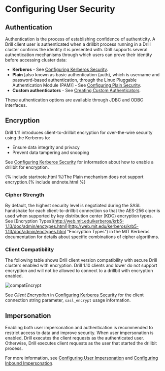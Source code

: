# Configuring User Security
## Authentication

Authentication is the process of establishing confidence of authenticity. A Drill client user is authenticated when a drillbit process running in a Drill cluster confirms the identity it is presented with.  Drill supports several authentication mechanisms through which users can prove their identity before accessing cluster data: 

* **Kerberos** - See [Configuring Kerberos Security]({{site.baseurl}}/docs/configuring-kerberos-security/).
* **Plain** [also known as basic authentication (auth), which is username and password-based authentication, through the Linux Pluggable Authentication Module (PAM)] - See [Configuring Plain Security]({{site.baseurl}}/docs/configuring-plain-security/).
* **Custom authenticators** - See [Creating Custom Authenticators]({{site.baseurl}}/docs/creating-custom-authenticators).

These authentication options are available through JDBC and ODBC interfaces.  

## Encryption

Drill 1.11 introduces client-to-drillbit encryption for over-the-wire security using the Kerberos to:

* Ensure data integrity and privacy 
* Prevent data tampering and snooping


See [Configuring Kerberos Security]({{site.baseurl}}/docs/configuring-kerberos-security/) for information about how to enable a drillbit for encryption.

{% include startnote.html %}The Plain mechanism does not support encryption.{% include endnote.html %} 
### Cipher Strength

By default, the highest security level is negotiated during the SASL handshake for each client-to-drillbit connection so that the AES-256 ciper is used when supported by key distribution center (KDC) encryption types. See [Encryption Types](http://web.mit.edu/kerberos/krb5-1.13/doc/admin/enctypes.html](http://web.mit.edu/kerberos/krb5-1.13/doc/admin/enctypes.html "Encryption Types") in the MIT Kerberos documentation for details about specific combinations of cipher algorithms. 

### Client Compatibility
The following table shows Drill client version compatibility with secure Drill clusters enabled with encryption. Drill 1.10 clients and lower do not support encryption and will not be allowed to connect to a drillbit with encryption enabled. 

![compatEncrypt]({{site.baseurl}}/docs/img/client-encrypt-compatibility.png)

See *Client Encryption* in [Configuring Kerberos Security]({{site.baseurl}}/docs/server-communication-paths/configuring-kerberos-security#client-encryption) for the client connection string parameter, `sasl_encrypt` usage information.

## Impersonation

Enabling both user impersonation and authentication is recommended to restrict access to data and improve security. When user impersonation is enabled, Drill executes the client requests as the authenticated user. Otherwise, Drill executes client requests as the user that started the drillbit process. 

For more information, see [Configuring User Impersonation]({{site.baseurl}}/docs/configuring-user-impersonation/) and [Configuring Inbound Impersonation]({{site.baseurl}}/docs/configuring-inbound-impersonation/).






